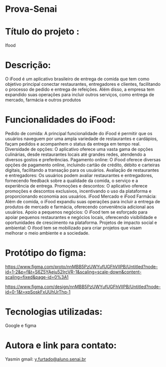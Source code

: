 # Prova-Senai
 # Título do projeto : 
 Ifood 
# Descrição:
O iFood é um aplicativo brasileiro de entrega de comida que tem como objetivo principal conectar restaurantes, entregadores e clientes, facilitando o processo de pedido e entrega de refeições. Além disso, a empresa tem expandido suas operações para incluir outros serviços, como entrega de mercado, farmácia e outros produtos

# Funcionalidades do iFood: 
Pedido de comida: A principal funcionalidade do iFood é permitir que os usuários naveguem por uma ampla variedade de restaurantes e cardápios, façam pedidos e acompanhem o status da entrega em tempo real.
Diversidade de opções: O aplicativo oferece uma vasta gama de opções culinárias, desde restaurantes locais até grandes redes, atendendo a diversos gostos e preferências.
Pagamento online: O iFood oferece diversas opções de pagamento online, incluindo cartão de crédito, débito e carteiras digitais, facilitando a transação para os usuários.
Avaliação de restaurantes e entregadores: Os usuários podem avaliar restaurantes e entregadores, fornecendo feedback sobre a qualidade da comida, o serviço e a experiência de entrega.
Promoções e descontos: O aplicativo oferece promoções e descontos exclusivos, incentivando o uso da plataforma e proporcionando economia aos usuários.
iFood Mercado e iFood Farmácia: Além de comida, o iFood expandiu suas operações para incluir a entrega de produtos de mercado e farmácia, oferecendo conveniência adicional aos usuários.
Apoio a pequenos negócios: O iFood tem se esforçado para apoiar pequenos restaurantes e negócios locais, oferecendo visibilidade e oportunidades de crescimento na plataforma.
Projetos de impacto social e ambiental: O ifood tem se mobilizado para criar projetos que visam melhorar o meio ambiente e a sociedade.
# Protótipo do figma: 
https://www.figma.com/proto/nnMBB5PzUWYufUGFhVlIPB/Untitled?node-id=1-2&p=f&t=S6Z5YAeju52IrcVR-1&scaling=scale-down&content-scaling=fixed&page-id=0%3A1

https://www.figma.com/design/nnMBB5PzUWYufUGFhVlIPB/Untitled?node-id=0-1&t=xpSoskFxUUhUrThq-1
# Tecnologias utilizadas: 
Google e figma
# Autora e link para contato:
Yasmin 
gmail: y.furtado@aluno.senai.br
